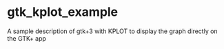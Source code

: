 # gtk_kplot_example
A sample description of gtk+3 with KPLOT to display the graph directly on the GTK+ app
